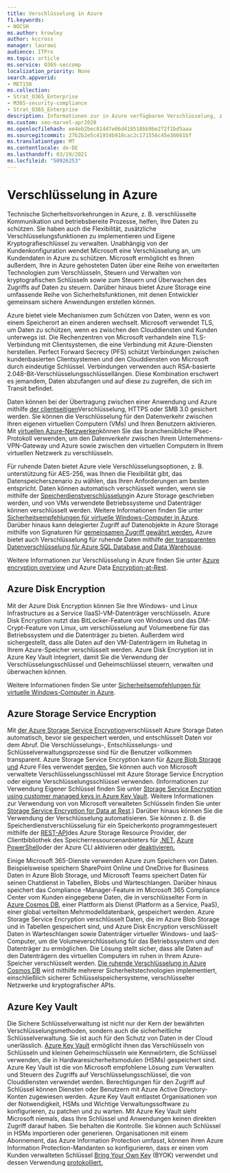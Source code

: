 ```yaml
---
title: Verschlüsselung in Azure
f1.keywords:
- NOCSH
ms.author: krowley
author: kccross
manager: laurawi
audience: ITPro
ms.topic: article
ms.service: O365-seccomp
localization_priority: None
search.appverid:
- MET150
ms.collection:
- Strat_O365_Enterprise
- M365-security-compliance
- Strat_O365_Enterprise
description: Informationen zur in Azure verfügbaren Verschlüsselung, z. B. Azure Disk Encryption
ms.custom: seo-marvel-apr2020
ms.openlocfilehash: ee4eb2bec814d7e06d418518bb9be272f1bd5aaa
ms.sourcegitcommit: 27b2b2e5c41934b918cac2c171556c45e36661bf
ms.translationtype: MT
ms.contentlocale: de-DE
ms.lasthandoff: 03/19/2021
ms.locfileid: "50926253"
---
```

# <a name="encryption-in-azure"></a>Verschlüsselung in Azure

Technische Sicherheitsvorkehrungen in Azure, z. B. verschlüsselte Kommunikation und betriebsbereite Prozesse, helfen, Ihre Daten zu schützen. Sie haben auch die Flexibilität, zusätzliche Verschlüsselungsfunktionen zu implementieren und Eigene Kryptografieschlüssel zu verwalten. Unabhängig von der Kundenkonfiguration wendet Microsoft eine Verschlüsselung an, um Kundendaten in Azure zu schützen. Microsoft ermöglicht es Ihnen außerdem, Ihre in Azure gehosteten Daten über eine Reihe von erweiterten Technologien zum Verschlüsseln, Steuern und Verwalten von kryptografischen Schlüsseln sowie zum Steuern und Überwachen des Zugriffs auf Daten zu steuern. Darüber hinaus bietet Azure Storage eine umfassende Reihe von Sicherheitsfunktionen, mit denen Entwickler gemeinsam sichere Anwendungen erstellen können.

Azure bietet viele Mechanismen zum Schützen von Daten, wenn es von einem Speicherort an einen anderen wechselt. Microsoft verwendet TLS, um Daten zu schützen, wenn es zwischen den Clouddiensten und Kunden unterwegs ist. Die Rechenzentren von Microsoft verhandeln eine TLS-Verbindung mit Clientsystemen, die eine Verbindung mit Azure-Diensten herstellen. Perfect Forward Secrecy (PFS) schützt Verbindungen zwischen kundenbasierten Clientsystemen und den Clouddiensten von Microsoft durch eindeutige Schlüssel. Verbindungen verwenden auch RSA-basierte 2.048-Bit-Verschlüsselungsschlüssellängen. Diese Kombination erschwert es jemandem, Daten abzufangen und auf diese zu zugreifen, die sich im Transit befindet.

Daten können bei der Übertragung zwischen einer Anwendung und Azure mithilfe [der clientseitigen](/azure/storage/storage-client-side-encryption)Verschlüsselung, HTTPS oder SMB 3.0 gesichert werden. Sie können die Verschlüsselung für den Datenverkehr zwischen Ihren eigenen virtuellen Computern (VMs) und Ihren Benutzern aktivieren. Mit [virtuellen Azure-Netzwerken](https://azure.microsoft.com/services/virtual-network/)können Sie das branchenübliche IPsec-Protokoll verwenden, um den Datenverkehr zwischen Ihrem Unternehmens-VPN-Gateway und Azure sowie zwischen den virtuellen Computern in Ihrem virtuellen Netzwerk zu verschlüsseln.

Für ruhende Daten bietet Azure viele Verschlüsselungsoptionen, z. B. unterstützung für AES-256, was Ihnen die Flexibilität gibt, das Datenspeicherszenario zu wählen, das Ihren Anforderungen am besten entspricht. Daten können automatisch verschlüsselt werden, wenn sie mithilfe der [Speicherdienstverschlüsselung](/azure/storage/storage-service-encryption)in Azure Storage geschrieben werden, und von VMs verwendete Betriebssysteme und Datenträger können verschlüsselt werden. Weitere Informationen finden Sie unter [Sicherheitsempfehlungen für virtuelle Windows-Computer in Azure](/azure/security/azure-security-disk-encryption). Darüber hinaus kann delegierter Zugriff auf Datenobjekte in Azure Storage mithilfe von Signaturen für [gemeinsamen Zugriff gewährt werden.](/azure/storage/storage-dotnet-shared-access-signature-part-1) Azure bietet auch Verschlüsselung für ruhende Daten mithilfe [der transparenten Datenverschlüsselung für Azure SQL Database and Data Warehouse](/sql/relational-databases/security/encryption/transparent-data-encryption-azure-sql).

Weitere Informationen zur Verschlüsselung in Azure finden Sie unter [Azure encryption overview](/azure/security/security-azure-encryption-overview) und Azure Data [Encryption-at-Rest](/azure/security/azure-security-encryption-atrest).

## <a name="azure-disk-encryption"></a>Azure Disk Encryption

Mit der Azure Disk Encryption können Sie Ihre Windows- und Linux Infrastructure as a Service (IaaS)-VM-Datenträger verschlüsseln. Azure Disk Encryption nutzt das BitLocker-Feature von Windows und das DM-Crypt-Feature von Linux, um verschlüsselung auf Volumeebene für das Betriebssystem und die Datenträger zu bieten. Außerdem wird sichergestellt, dass alle Daten auf den VM-Datenträgern im Ruhetag in Ihrem Azure-Speicher verschlüsselt werden. Azure Disk Encryption ist in Azure Key Vault integriert, damit Sie die Verwendung der Verschlüsselungsschlüssel und Geheimschlüssel steuern, verwalten und überwachen können.

Weitere Informationen finden Sie unter [Sicherheitsempfehlungen für virtuelle Windows-Computer in Azure](/azure/virtual-machines/windows/security-recommendations).

## <a name="azure-storage-service-encryption"></a>Azure Storage Service Encryption

Mit [der Azure Storage Service Encryption](/azure/storage/storage-service-encryption)verschlüsselt Azure Storage Daten automatisch, bevor sie gespeichert werden, und entschlüsselt Daten vor dem Abruf. Die Verschlüsselungs-, Entschlüsselungs- und Schlüsselverwaltungsprozesse sind für die Benutzer vollkommen transparent. Azure Storage Service Encryption kann für [Azure Blob Storage und](https://azure.microsoft.com/services/storage/blobs/) Azure Files verwendet [werden.](https://azure.microsoft.com/services/storage/files/) Sie können auch von Microsoft verwaltete Verschlüsselungsschlüssel mit Azure Storage Service Encryption oder eigene Verschlüsselungsschlüssel verwenden. (Informationen zur Verwendung Eigener Schlüssel finden Sie unter [Storage Service Encryption using customer managed keys in Azure Key Vault](/azure/storage/common/storage-service-encryption-customer-managed-keys). Weitere Informationen zur Verwendung von von Microsoft verwalteten Schlüsseln finden Sie unter [Storage Service Encryption for Data at Rest](/azure/storage/storage-service-encryption).) Darüber hinaus können Sie die Verwendung der Verschlüsselung automatisieren. Sie können z. B. die Speicherdienstverschlüsselung für ein Speicherkonto programmgesteuert mithilfe der [REST-API](/rest/api/storagerp/)des Azure Storage Resource Provider, der Clientbibliothek des Speicherressourcenanbieters für [.NET,](/dotnet/api/overview/azure/storage) [Azure PowerShell](/powershell/azureps-cmdlets-docs)oder der Azure CLI aktivieren oder [deaktivieren.](/azure/storage/storage-azure-cli)

Einige Microsoft 365-Dienste verwenden Azure zum Speichern von Daten. Beispielsweise speichern SharePoint Online und OneDrive for Business Daten in Azure Blob Storage, und Microsoft Teams speichert Daten für seinen Chatdienst in Tabellen, Blobs und Warteschlangen. Darüber hinaus speichert das Compliance -Manager-Feature im Microsoft 365 Compliance Center vom Kunden eingegebene Daten, die in verschlüsselter Form in [Azure Cosmos DB](/azure/cosmos-db/database-encryption-at-rest), einer Plattform als Dienst (Platform as a Service, PaaS), einer global verteilten Mehrmodelldatenbank, gespeichert werden. Azure Storage Service Encryption verschlüsselt Daten, die im Azure Blob Storage und in Tabellen gespeichert sind, und Azure Disk Encryption verschlüsselt Daten in Warteschlangen sowie Datenträger virtueller Windows- und IaaS-Computer, um die Volumeverschlüsselung für das Betriebssystem und den Datenträger zu ermöglichen. Die Lösung stellt sicher, dass alle Daten auf den Datenträgern des virtuellen Computers im ruhen in Ihrem Azure-Speicher verschlüsselt werden. [Die ruhende Verschlüsselung in Azure Cosmos DB](/azure/cosmos-db/database-encryption-at-rest) wird mithilfe mehrerer Sicherheitstechnologien implementiert, einschließlich sicherer Schlüsselspeichersysteme, verschlüsselter Netzwerke und kryptografischer APIs.

## <a name="azure-key-vault"></a>Azure Key Vault

Die Sichere Schlüsselverwaltung ist nicht nur der Kern der bewährten Verschlüsselungsmethoden, sondern auch die sicherheitliche Schlüsselverwaltung. Sie ist auch für den Schutz von Daten in der Cloud unerlässlich. [Azure Key Vault](/azure/key-vault/key-vault-whatis) ermöglicht ihnen das Verschlüsseln von Schlüsseln und kleinen Geheimschlüsseln wie Kennwörtern, die Schlüssel verwenden, die in Hardwaresicherheitsmodulen (HSMs) gespeichert sind. Azure Key Vault ist die von Microsoft empfohlene Lösung zum Verwalten und Steuern des Zugriffs auf Verschlüsselungsschlüssel, die von Clouddiensten verwendet werden. Berechtigungen für den Zugriff auf Schlüssel können Diensten oder Benutzern mit Azure Active Directory-Konten zugewiesen werden. Azure Key Vault entlastet Organisationen von der Notwendigkeit, HSMs und Wichtige Verwaltungssoftware zu konfigurieren, zu patchen und zu warten. Mit Azure Key Vault sieht Microsoft niemals, dass Ihre Schlüssel und Anwendungen keinen direkten Zugriff darauf haben. Sie behalten die Kontrolle. Sie können auch Schlüssel in HSMs importieren oder generieren. Organisationen mit einem Abonnement, das Azure Information Protection umfasst, können ihren Azure Information Protection-Mandanten so konfigurieren, dass er einen vom Kunden verwalteten Schlüssel [Bring Your Own Key](/information-protection/plan-design/byok-price-restrictions) (BYOK) verwendet und dessen Verwendung [protokolliert.](/information-protection/deploy-use/log-analyze-usage)